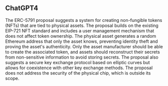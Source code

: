 ## ChatGPT4

The ERC-5791 proposal suggests a system for creating non-fungible tokens (NFTs) that are tied to physical assets. The proposal builds on the existing EIP-721 NFT standard and includes a user management mechanism that does not affect token ownership. The physical asset generates a random Ethereum address that only the asset knows, preventing identity theft and proving the asset's authenticity. Only the asset manufacturer should be able to create the associated token, and assets should reconstruct their secrets from non-sensitive information to avoid storing secrets. The proposal also suggests a secure key exchange protocol based on elliptic curves but allows for coexistence with other key exchange methods. The proposal does not address the security of the physical chip, which is outside its scope.
